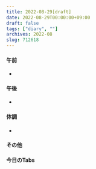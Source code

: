 ```yaml
---
title: 2022-08-29[draft]
date: 2022-08-29T00:00:00+09:00
draft: false
tags: ["diary", ""]
archives: 2022-08
slug: 712618
---
```

#### 午前
- 
#### 午後
- 
#### 体調
- 
#### その他
#### 今日のTabs